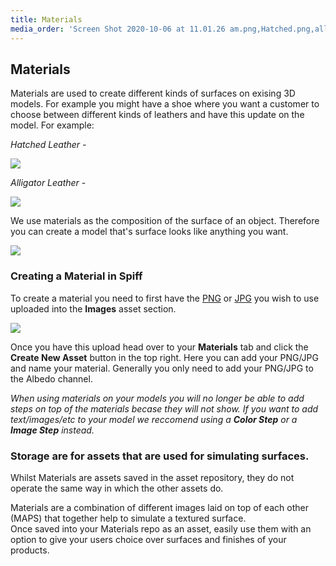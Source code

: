 ```yaml
---
title: Materials
media_order: 'Screen Shot 2020-10-06 at 11.01.26 am.png,Hatched.png,allliii.png'
---
```


## Materials

Materials are used to create different kinds of surfaces on exising 3D models. For example you might have a shoe where you want a customer to choose between different kinds of leathers and have this update on the model. For example:

_Hatched Leather -_

![](https://help.spiff.com.au/user/pages/04.Spiff-Concepts/06.Asset-Library/07.materials/Hatched.png)

_Alligator Leather -_

![](https://help.spiff.com.au/user/pages/04.Spiff-Concepts/06.Asset-Library/07.materials/allliii.png)

We use materials as the composition of the surface of an object. Therefore you can create a model that's surface looks like anything you want. 

![](https://help.spiff.com.au/user/pages/04.Spiff-Concepts/06.Asset-Library/07.materials/Screen%20Shot%202020-10-06%20at%2011.01.26%20am.png)

### Creating a Material in Spiff

To create a material you need to first have the [PNG](https://en.wikipedia.org/wiki/PNG) or [JPG](https://en.wikipedia.org/wiki/JPEG) you wish to use uploaded into the **Images** asset section. 

![](https://help.spiff.com.au/user/pages/04.Spiff-Concepts/06.Asset-Library/07.materials/Screen%20Shot%202020-10-06%20at%2011.23.18%20am.png)

Once you have this upload head over to your **Materials** tab and click the **Create New Asset** button in the top right. Here you can add your PNG/JPG and name your material. Generally you only need to add your PNG/JPG to the Albedo channel.

_When using materials on your models you will no longer be able to add steps on top of the materials becase they will not show. If you want to add text/images/etc to your model we reccomend using a **Color Step** or a **Image Step** instead._

### Storage are for assets that are used for simulating surfaces. 

Whilst Materials are assets saved in the asset repository, they do not operate the same way in which the other assets do.  

Materials are a combination of different images laid on top of each other (MAPS) that together help to simulate a textured surface.  
Once saved into your Materials repo as an asset, easily use them with an option to give your users choice over surfaces and finishes of your products. 